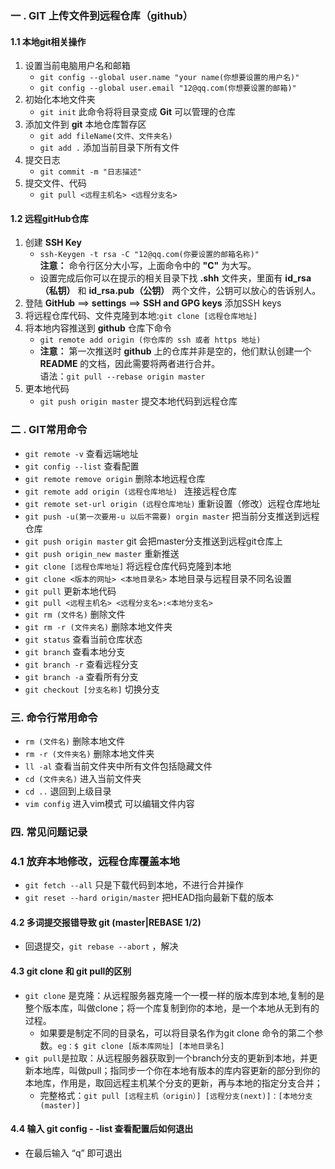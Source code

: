 ### 一 . GIT 上传文件到远程仓库（github）

#### 1.1 本地git相关操作

1. 设置当前电脑用户名和邮箱
   * `git config --global user.name "your name(你想要设置的用户名)"` 
   * `git config --global user.email "12@qq.com(你想要设置的邮箱)"` 
2. 初始化本地文件夹
   * `git init`    此命令将将目录变成 **Git** 可以管理的仓库
3. 添加文件到 **git** 本地仓库暂存区
   * `git add fileName(文件、文件夹名)` 
   * `git add .`   添加当前目录下所有文件
4. 提交日志
   * `git commit -m "日志描述"` 
5. 提交文件、代码
   * `git pull <远程主机名> <远程分支名>` 



#### 1.2 远程gitHub仓库

1. 创建 **SSH Key**  
   * `ssh-Keygen -t rsa -C "12@qq.com(你要设置的邮箱名称)"` <br>**注意：** 命令行区分大小写，上面命令中的 **"C"** 为大写。
   * 设置完成后你可以在提示的相关目录下找 **.shh** 文件夹，里面有 **id_rsa（私钥）** 和 **id_rsa.pub（公钥）** 两个文件，公钥可以放心的告诉别人。
2. 登陆 **GitHub** ==>  **settings**    ==>    **SSH and GPG keys**  添加SSH keys
3.  将远程仓库代码、文件克隆到本地:`git clone [远程仓库地址]` 
4. 将本地内容推送到 **github** 仓库下命令
   * `git remote add origin (你仓库的 ssh 或者 https 地址)`
   * **注意：** 第一次推送时 **github** 上的仓库并非是空的，他们默认创建一个 **README** 的文档，因此需要将两者进行合并。<br> 语法：`git pull --rebase origin master` 
5. 更本地代码
   * `git push origin master`  提交本地代码到远程仓库



### 二 . GIT常用命令

* `git remote -v`  查看远端地址
* `git config --list`  查看配置
* `git remote remove origin`  删除本地远程仓库
* `git remote add origin (远程仓库地址) `  连接远程仓库
* `git remote set-url origin (远程仓库地址)`  重新设置（修改）远程仓库地址
* `git push -u(第一次要用-u 以后不需要) orgin master`  把当前分支推送到远程仓库
* `git push origin master`  git 会把master分支推送到远程git仓库上
* `git push origin_new master`  重新推送
* `git clone [远程仓库地址]`  将远程仓库代码克隆到本地
* `git clone <版本的网址> <本地目录名>`  本地目录与远程目录不同名设置
* `git pull`  更新本地代码
* `git pull <远程主机名> <远程分支名>:<本地分支名>`  
* `git rm (文件名)`  删除文件
* `git rm -r (文件夹名)`  删除本地文件夹
* `git status`   查看当前仓库状态
* `git branch`  查看本地分支
* `git branch -r`   查看远程分支
* `git branch -a`   查看所有分支
* `git checkout [分支名称]`  切换分支



### 三. 命令行常用命令

* `rm (文件名)` 删除本地文件
* `rm -r (文件夹名)`  删除本地文件夹
* `ll -al`  查看当前文件夹中所有文件包括隐藏文件
* `cd (文件夹名)`   进入当前文件夹
* `cd ..`  退回到上级目录
* `vim config`  进入vim模式  可以编辑文件内容



### 四. 常见问题记录

### 4.1 放弃本地修改，远程仓库覆盖本地

* `git fetch --all`  只是下载代码到本地，不进行合并操作
* `git reset --hard origin/master`   把HEAD指向最新下载的版本

#### 4.2  多词提交报错导致 git (master|REBASE 1/2) 

* 回退提交，`git rebase --abort` ，解决

#### 4.3 git clone 和 git pull的区别

* `git clone` 是克隆：从远程服务器克隆一个一模一样的版本库到本地,复制的是整个版本库，叫做clone；将一个库复制到你的本地，是一个本地从无到有的过程。
  * 如果要是制定不同的目录名，可以将目录名作为git clone 命令的第二个参数。`eg：$ git clone [版本库网址] [本地目录名]`
* `git pull`是拉取：从远程服务器获取到一个branch分支的更新到本地，并更新本地库，叫做pull；指同步一个你在本地有版本的库内容更新的部分到你的本地库，作用是，取回远程主机某个分支的更新，再与本地的指定分支合并；
  * 完整格式：`git pull [远程主机（origin）] [远程分支(next)]：[本地分支(master)]` 

#### 4.4 输入 git config - -list 查看配置后如何退出

* 在最后输入 “q” 即可退出
